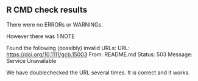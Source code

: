  
## R CMD check results
There were no ERRORs or WARNINGs. 

However there was 1 NOTE

Found the following (possibly) invalid URLs:
  URL: https://doi.org/10.1111/gcb.15003
    From: README.md
    Status: 503
    Message: Service Unavailable
    
We have doublechecked the URL several times. It is correct and it works.

